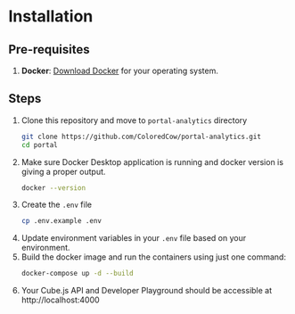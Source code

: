 # Installation

## Pre-requisites

1. **Docker**: [Download Docker](https://docs.docker.com/get-docker/) for your operating system.

## Steps

1. Clone this repository and move to `portal-analytics` directory
   ```sh
   git clone https://github.com/ColoredCow/portal-analytics.git
   cd portal
   ```
2. Make sure Docker Desktop application is running and docker version is giving a proper output.
   ```sh
   docker --version
   ```
3. Create the `.env` file
   ```sh
   cp .env.example .env
   ```
5. Update environment variables in your `.env` file based on your environment.
6. Build the docker image and run the containers using just one command:
   ```sh
   docker-compose up -d --build
   ```
6. Your Cube.js API and Developer Playground should be accessible at http://localhost:4000
